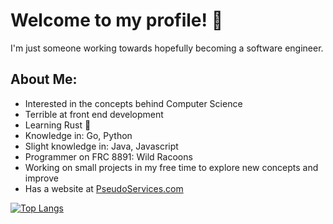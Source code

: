 # Welcome to my profile! 👋

I'm just someone working towards hopefully becoming a software engineer.

## About Me:<br/>
- Interested in the concepts behind Computer Science
- Terrible at front end development
- Learning Rust 🦀
- Knowledge in: Go, Python
- Slight knowledge in: Java, Javascript
- Programmer on FRC 8891: Wild Racoons
- Working on small projects in my free time to explore new concepts and improve
- Has a website at [PseudoServices.com](http://pseudoservices.com)
    
[![Top Langs](https://github-readme-stats.vercel.app/api/top-langs/?username=Jibble330&theme=dracula)](https://github.com/anuraghazra/github-readme-stats)
